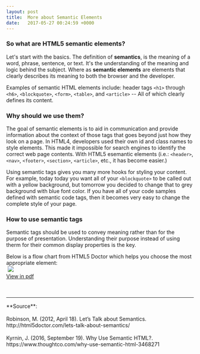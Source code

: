 ```yaml
---
layout: post
title:  More about Semantic Elements 
date:   2017-05-27 00:24:59 +0000
---
```


### So what are HTML5 semantic elements? 
Let's start with the basics. The definition of **semantics**, is the meaning of a word, phrase, sentence, or text. It's the understanding of the meaning and logic behind the subject. Where as **semantic elements** are elements that clearly describes its meaning to both the browser and the developer. 

Examples of semantic HTML elements include: header tags `<h1>` through `<h6>`, `<blockquote>`, `<form>`, `<table>`, and `<article>` -- All of which clearly defines its content. 

### Why should we use them?
The goal of semantic elements is to aid in communication and provide information about the context of those tags that goes beyond just how they look on a page. In HTML4, developers used their own id and class names to style elements. This made it impossible for search engines to identify the correct web page contents. With HTML5 esemantic elements (i.e.: `<header>`, `<nav>`, `<footer>`, `<section>`, `<article>`, etc., it has become easier.)

Using semantic tags gives you many more hooks for styling your content. For example, today today you want all of your `<blockquote>` to be called out with a yellow background, but tomorrow you decided to change that to grey background with blue font color. If you have all of your code samples defined with semantic code tags, then it becomes very easy to change the complete style of your page. 

### How to use semantic tags
Semantic tags should be used to convey meaning rather than for the purpose of presentation. Understanding their purpose instead of using therm for their common display properties is the key. 

Below is a flow chart from HTML5 Doctor which helps you choose the most appropriate element:
<br>​
![](http://html5doctor.com/downloads/h5d-sectioning-flowchart.sml.png) <br>
[View in pdf](http://html5doctor.com/downloads/h5d-sectioning-flowchart.pdf)
<br>
<br>
​

<hr />
**Source**:
<br><br>
Robinson, M. (2012, April 18). Let’s Talk about Semantics. http://html5doctor.com/lets-talk-about-semantics/
<br><br>
Kyrnin, J. (2016, September 19). Why Use Semantic HTML?. https://www.thoughtco.com/why-use-semantic-html-3468271


